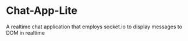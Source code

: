 # Chat-App-Lite
A realtime chat application that employs socket.io to display messages to DOM in realtime

